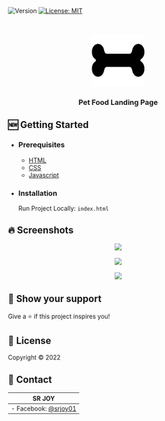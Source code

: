 ![Version](https://img.shields.io/badge/version-1.0-blue.svg?cacheSeconds=2592000)
[![License: MIT](https://img.shields.io/badge/License-MIT-yellow.svg)](https://opensource.org/licenses/MIT)

<!-- PROJECT LOGO -->
<br />
<p align="center">
  <a href="https://github.com/srj101">
    <img src="images/bone-solid.svg" alt="Logo" width="120" height="120">
  </a>
  <h3 align="center">Pet Food Landing Page</h3>
</p>

## 🆕 Getting Started

- ### **Prerequisites**

  - [HTML](https://html.org/)
  - [CSS](https://css.org/)
  - [Javascript](https://javascript.org/)

<!-- GETTING STARTED -->

- ### **Installation**

  Run Project Locally: `index.html`

<!-- SCREENSHORTS -->

## 🔥 Screenshots

<p align="center">
  <img src="assets/s1.png" height=600 />
</p>
<p align="center">
  <img src="assets/s2.png" height=450 />
</p>
<p align="center">
  <img src="assets/s3.png" height=450 />
</p>

## 🌟 Show your support

Give a ⭐️ if this project inspires you!

## 📝 License

Copyright © 2022

<!-- CONTACT -->

## 👤 Contact

| **SR JOY**                                          |
| --------------------------------------------------- |
| - Facebook: [@srjoy01](https://facebook.com/srj101) |
